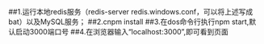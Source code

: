 ##1.运行本地redis服务（redis-server redis.windows.conf，可以将上述写成bat）以及MySQL服务；
##2.cnpm install 
##3.在dos命令行执行npm start,默认启动3000端口号
##4.在浏览器输入“localhost:3000”,即可看到页面
